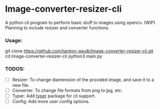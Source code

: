 # Image-converter-resizer-cli

A python cli program to perform basic stuff to images using opencv. (WIP)
Planning to include resizer and converter functions.

### Usage:
git clone https://github.com/tamton-aquib/Image-converter-resizer-cli.git
cd Image-converter-resizer-cli
python3 main.py

### TODOS:
- [ ] Resizer: To change diamension of the provided image, and save it to a new file.
- [ ] Converter: To change file formats from png to jpg, etc.
- [ ] Typer: Add [typer](https://github.com/tiangolo/typer) package for cli support.
- [ ] Config: Add more user config options.
